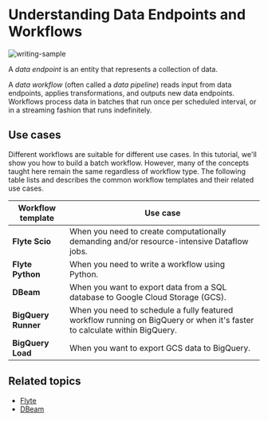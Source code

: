 # Understanding Data Endpoints and Workflows

![writing-sample](https://img.shields.io/badge/status-writing%20sample-brightgreen)

A _data endpoint_ is an entity that represents a collection of data.

A _data workflow_ (often called a _data pipeline_) reads input from data endpoints, applies transformations, and outputs new data endpoints. Workflows process data in batches that run once per scheduled interval, or in a streaming fashion that runs indefinitely.

## Use cases

Different workflows are suitable for different use cases. In this tutorial, we'll show you how to build a batch workflow. However, many of the concepts taught here remain the same regardless of workflow type. The following table lists and describes the common workflow templates and their related use cases.

|**Workflow template**|**Use case**|
|----|----|
|**Flyte Scio**|When you need to create computationally demanding and/or resource-intensive Dataflow jobs.|
|**Flyte Python**|When you need to write a workflow using Python.|
|**DBeam**|When you want to export data from a SQL database to Google Cloud Storage (GCS).|
|**BigQuery Runner**|When you need to schedule a fully featured workflow running on BigQuery or when it's faster to calculate within BigQuery.|
|**BigQuery Load**|When you want to export GCS data to BigQuery.|

## Related topics

- [Flyte](https://flyte.org/)
- [DBeam](https://github.com/spotify/dbeam#readme)

